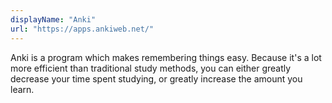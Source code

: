 ```yaml
---
displayName: "Anki"
url: "https://apps.ankiweb.net/"
---
```


 Anki is a program which makes remembering things easy. Because it's a lot more efficient than traditional study methods, you can either greatly decrease your time spent studying, or greatly increase the amount you learn.